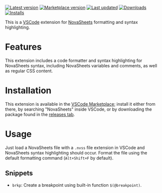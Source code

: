 [![Latest version](https://img.shields.io/github/v/release/Nixinova/NovaSheets-vscode?label=latest&style=flat-square&logo=github)](https://github.com/Nixinova/NovaSheets-vscode/releases)
[![Marketplace version](https://img.shields.io/visual-studio-marketplace/v/Nixinova.novasheets?label=marketplace&style=flat-square&logo=visual-studio)](https://marketplace.visualstudio.com/items/Nixinova.novasheets)
[![Last updated](https://img.shields.io/github/release-date/Nixinova/NovaSheets-vscode?label=updated&style=flat-square)](https://github.com/Nixinova/NovaSheets-vscode/releases)
[![Downloads](https://img.shields.io/visual-studio-marketplace/d/Nixinova.novasheets?style=flat-square&logo=visual-studio)](https://marketplace.visualstudio.com/items/Nixinova.novasheets)
[![Installs](https://img.shields.io/visual-studio-marketplace/i/Nixinova.novasheets?style=flat-square&logo=visual-studio)](https://marketplace.visualstudio.com/items/Nixinova.novasheets)

This is a [VSCode](https://github.com/microsoft/vscode) extension for [NovaSheets](https://github.com/NovaSheets/NovaSheets) formatting and syntax highlighting.

# Features
This extension includes a code formatter and syntax highlighting for NovaSheets syntax, including NovaSheets variables and comments, as well as regular CSS content.

# Installation
This extension is available in the [VSCode Marketplace](https://marketplace.visualstudio.com/items/Nixinova.novasheets); install it either from there, by searching "NovaSheets" inside VSCode, or by downloading the package found in the [releases tab](https://github.com/NovaSheets/vscode/releases).

# Usage
Just load a NovaSheets file with a `.nvss` file extension in VSCode and NovaSheets syntax highlighting should occur.
Format the file using the default formatting command (`Alt+Shift+F` by default).

## Snippets
- `brkp`: Create a breakpoint using built-in function `$(@breakpoint)`.
